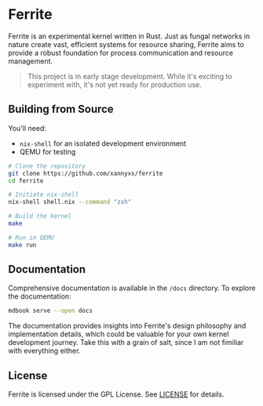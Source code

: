 # Ferrite

Ferrite is an experimental kernel written in Rust. Just as fungal networks in nature create vast, efficient systems for resource sharing, Ferrite aims to provide a robust foundation for process communication and resource management.

> This project is in early stage development. While it's exciting to experiment with, it's not yet ready for production use.

## Building from Source

You'll need:

- `nix-shell` for an isolated development environment
- QEMU for testing

```bash
# Clone the repository
git clone https://github.com/xannyxs/ferrite
cd ferrite

# Initiate nix-shell
nix-shell shell.nix --command "zsh"

# Build the kernel
make

# Run in QEMU
make run
```

## Documentation

Comprehensive documentation is available in the `/docs` directory. To explore the documentation:

```bash
mdbook serve --open docs
```

The documentation provides insights into Ferrite's design philosophy and implementation details, which could be valuable for your own kernel development journey. Take this with a grain of salt, since I am not fimiliar with everything either.

## License

Ferrite is licensed under the GPL License. See [LICENSE](LICENSE) for details.
